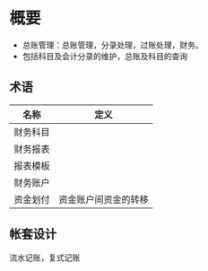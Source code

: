 # 概要
* 总账管理：总账管理，分录处理，过账处理，财务。
* 包括科目及会计分录的维护，总账及科目的查询

## 术语
| 名称 | 定义 |
| :----: | ---- |
| 财务科目 |  |
| 财务报表 |  |
| 报表模板 |  |
| 财务账户 |  |
| 资金划付 | 资金账户间资金的转移 |


## 帐套设计
流水记账，复式记账

